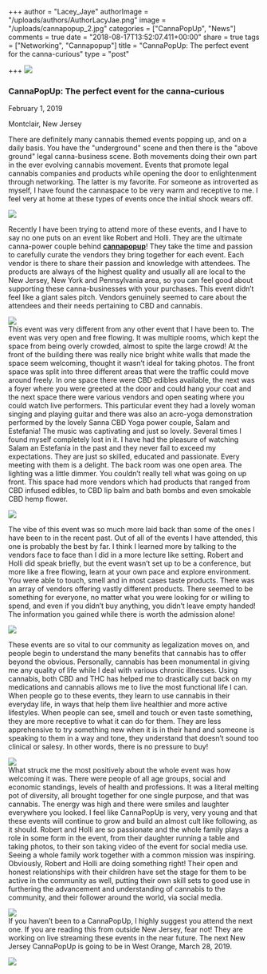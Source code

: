 +++
author = "Lacey_Jaye"
authorImage = "/uploads/authors/AuthorLacyJae.png"
image = "/uploads/cannapopup_2.jpg"
categories = ["CannaPopUp", "News"]
comments = true
date = "2018-08-17T13:52:07.411+00:00"
share = true
tags = ["Networking", "Cannapopup"]
title = "CannaPopUp: The perfect event for the canna-curious"
type = "post"

+++
![](/uploads/CannapopuplogowithBest.png)

### **CannaPopUp**: The perfect event for the canna-curious

February 1, 2019

Montclair, New Jersey

There are definitely many cannabis themed events popping up, and on a daily basis. You have the "underground" scene and then there is the "above ground" legal canna-business scene. Both movements doing their own part in the ever evolving cannabis movement. Events that promote legal cannabis companies and products while opening the door to enlightenment through networking. The latter is my favorite. For someone as introverted as myself, I have found the cannaspace to be very warm and receptive to me. I feel very at home at these types of events once the initial shock wears off.

![](/uploads/IMG_9549.jpg)

  
Recently I have been trying to attend more of these events, and I have to say no one puts on an event like Robert and Holli. They are the ultimate canna-power couple behind [**cannapopup**](https://cannapopup.com/ "https://cannapopup.com/")! They take the time and passion to carefully curate the vendors they bring together for each event. Each vendor is there to share their passion and knowledge with attendees. The products are always of the highest quality and usually all are local to the New Jersey, New York and Pennsylvania area, so you can feel good about supporting these canna-businesses with your purchases. This event didn’t feel like a giant sales pitch. Vendors genuinely seemed to care about the attendees and their needs pertaining to CBD and cannabis.

![](/uploads/IMG_9550.jpg)  
This event was very different from any other event that I have been to. The event was very open and free flowing. It was multiple rooms, which kept the space from being overly crowded, almost to spite the large crowd! At the front of the building there was really nice bright white walls that made the space seem welcoming, thought it wasn’t ideal for taking photos. The front space was split into three different areas that were the traffic could move around freely. In one space there were CBD edibles available, the next was a foyer where you were greeted at the door and could hang your coat and the next space there were various vendors and open seating where you could watch live performers. This particular event they had a lovely woman singing and playing guitar and there was also an acro-yoga demonstration performed by the lovely Sanna CBD Yoga power couple, Salam and Estefania! The music was captivating and just so lovely. Several times I found myself completely lost in it. I have had the pleasure of watching Salam an Estefania in the past and they never fail to exceed my expectations. They are just so skilled, educated and passionate. Every meeting with them is a delight. The back room was one open area. The lighting was a little dimmer. You couldn’t really tell what was going on up front. This space had more vendors which had products that ranged from CBD infused edibles, to CBD lip balm and bath bombs and even smokable CBD hemp flower.

![](/uploads/IMG_9553.jpg)

The vibe of this event was so much more laid back than some of the ones I have been to in the recent past. Out of all of the events I have attended, this one is probably the best by far. I think I learned more by talking to the vendors face to face than I did in a more lecture like setting. Robert and Holli did speak briefly, but the event wasn’t set up to be a conference, but more like a free flowing, learn at your own pace and explore environment. You were able to touch, smell and in most cases taste products. There was an array of vendors offering vastly different products. There seemed to be something for everyone, no matter what you were looking for or willing to spend, and even if you didn’t buy anything, you didn’t leave empty handed! The information you gained while there is worth the admission alone!

![](/uploads/IMG_9558.jpg)

These events are so vital to our community as legalization moves on, and people begin to understand the many benefits that cannabis has to offer beyond the obvious. Personally, cannabis has been monumental in giving me any quality of life while I deal with various chronic illnesses. Using cannabis, both CBD and THC has helped me to drastically cut back on my medications and cannabis allows me to live the most functional life I can. When people go to these events, they learn to use cannabis in their everyday life, in ways that help them live healthier and more active lifestyles. When people can see, smell and touch or even taste something, they are more receptive to what it can do for them. They are less apprehensive to try something new when it is in their hand and someone is speaking to them in a way and tone, they understand that doesn’t sound too clinical or salesy. In other words, there is no pressure to buy!

![](/uploads/IMG_9544.jpg)  
What struck me the most positively about the whole event was how welcoming it was. There were people of all age groups, social and economic standings, levels of health and professions. It was a literal melting pot of diversity, all brought together for one single purpose, and that was cannabis. The energy was high and there were smiles and laughter everywhere you looked. I feel like CannaPopUp is very, very young and that these events will continue to grow and build an almost cult like following, as it should. Robert and Holli are so passionate and the whole family plays a role in some form in the event, from their daughter running a table and taking photos, to their son taking video of the event for social media use. Seeing a whole family work together with a common mission was inspiring. Obviously, Robert and Holli are doing something right! Their open and honest relationships with their children have set the stage for them to be active in the community as well, putting their own skill sets to good use in furthering the advancement and understanding of cannabis to the community, and their follower around the world, via social media.

![](/uploads/IMG_9542.jpg)  
If you haven’t been to a CannaPopUp, I highly suggest you attend the next one. If you are reading this from outside New Jersey, fear not! They are working on live streaming these events in the near future. The next New Jersey CannaPopUp is going to be in West Orange, March 28, 2019.

![](/uploads/IMG_9537.jpg)
